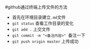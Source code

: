 #github通过终端上传文件的方法
* 首先在环境目录建立`.md`文件
* `git status` 查看工作目录的变化
* `git add .` 上交文件
* `git commit -m "<备注内容>" `备注一下
* `git push origin master` 上传成功
